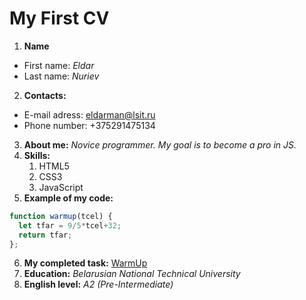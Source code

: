 #	My First CV
1. **Name** 
* 	First name: *Eldar*
* 	Last name: *Nuriev*
2. **Contacts:**
* 	E-mail adress: eldarman@lsit.ru
* 	Phone number: +375291475134
3. **About me:** _Novice programmer. My goal is to become a pro in JS._
4. **Skills:**
	1. HTML5
	2. CSS3
	3. JavaScript
5. **Example of my code:** 
```javascript
function warmup(tcel) {
  let tfar = 9/5*tcel+32;  
  return tfar;
};
```
6. **My completed task:** [WarmUp](https://github.com/robotgranata/warmup})
7. **Education:** *Belarusian National Technical University*
8. **English level:** *A2 (Pre-Intermediate)*
